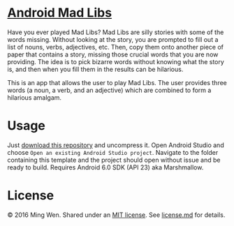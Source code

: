# [Android Mad Libs](https://github.com/themingfu/android_madLibs)

Have you ever played Mad Libs? Mad Libs are silly stories with some of the words missing. Without looking at the story, you are prompted to fill out a list of nouns, verbs, adjectives, etc. Then, copy them onto another piece of paper that contains a story, missing those crucial words that you are now providing. The idea is to pick bizarre words without knowing what the story is, and then when you fill them in the results can be hilarious.

This is an app that allows the user to play Mad Libs. The user provides three words (a noun, a verb, and an adjective) which are combined to form a hilarious amalgam.

# Usage

Just [download this repository](https://github.com/themingfu/android_madLibs/archive/master.zip) and uncompress it. Open Android Studio and choose `Open an existing Android Studio project`. Navigate to the folder containing this template and the project should open without issue and be ready to build. Requires Android 6.0 SDK (API 23) aka Marshmallow.

# License

&copy; 2016 Ming Wen. Shared under an [MIT license](https://en.wikipedia.org/wiki/MIT_License). See [license.md](./license.md) for details.
